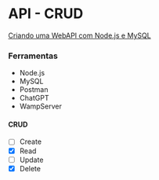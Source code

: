 # API - CRUD

[Criando uma WebAPI com Node.js e MySQL](https://www.luiztools.com.br/post/criando-uma-webapi-com-nodejs-e-mysql/)

### Ferramentas
+ Node.js
+ MySQL
+ Postman
+ ChatGPT
+ WampServer

#### CRUD <br>
- [ ] Create 
- [x] Read
- [ ] Update
- [x] Delete